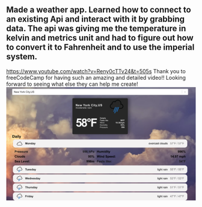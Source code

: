 ## Made a weather app.  Learned how to connect to an existing Api and interact with it by grabbing data.  The api was giving me the temperature in kelvin and metrics unit and had to figure out how to convert it to Fahrenheit and to use the imperial system.

https://www.youtube.com/watch?v=Reny0cTTv24&t=505s 
Thank you to freeCodeCamp for having such an amazing and detailed video!! Looking forward to seeing what else they can help me create!
![screen shot](./public/icons/screenshot.png)
